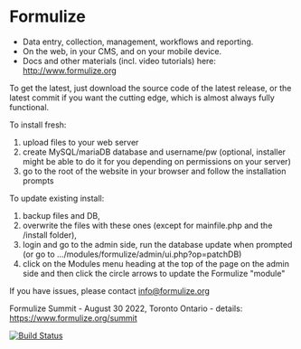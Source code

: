 Formulize
=========

* Data entry, collection, management, workflows and reporting.
* On the web, in your CMS, and on your mobile device.
* Docs and other materials (incl. video tutorials) here: http://www.formulize.org

To get the latest, just download the source code of the latest release, or the latest commit if you want the cutting edge, which is almost always fully functional.

To install fresh:
1) upload files to your web server
2) create MySQL/mariaDB database and username/pw (optional, installer might be able to do it for you depending on permissions on your server)
3) go to the root of the website in your browser and follow the installation prompts

To update existing install:
1) backup files and DB, 
2) overwrite the files with these ones (except for mainfile.php and the /install folder), 
3) login and go to the admin side, run the database update when prompted (or go to .../modules/formulize/admin/ui.php?op=patchDB)
4) click on the Modules menu heading at the top of the page on the admin side and then click the circle arrows to update the Formulize "module"

If you have issues, please contact info@formulize.org

Formulize Summit - August 30 2022, Toronto Ontario - details: https://www.formulize.org/summit

[![Build Status](https://travis-ci.org/jegelstaff/formulize.png)](https://travis-ci.org/jegelstaff/formulize)
